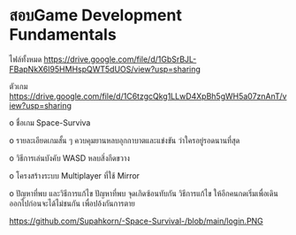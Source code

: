 # สอบGame Development Fundamentals
ไฟล์ทั้งหมด https://drive.google.com/file/d/1GbSrBJL-FBapNkX6I95HMHspQWT5dUOS/view?usp=sharing

ตัวเกม https://drive.google.com/file/d/1C6tzgcQkg1LLwD4XpBh5gWH5a07znAnT/view?usp=sharing


o ชื่อเกม Space-Surviva

o รายละเอียดเกมสั้น ๆ ควบคุมยานหลบอุกกาบาตและแข่งขัน ว่าใครอยู่รอดนานที่สุด

o วิธีการเล่นบังคับ WASD หลบสิ่งกีดขวาง

o โครงสร้างระบบ Multiplayer ที่ใช้ Mirror

o ปัญหาที่พบ และวิธีการแก้ไข ปัญหาที่พบ จุดเกิดซ้อนทับกัน วิธีการแก้ไข ให้อีกคนกดเริ่มเพื่อเดินออกไปก่อนจะได้ไม่ชนกัน เพื่อปอ้งกันการตาย

https://github.com/Supahkorn/-Space-Survival-/blob/main/login.PNG

